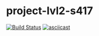 # project-lvl2-s417
[![Build Status](https://travis-ci.org/NeoShkolnick/project-lvl2-s417.svg?branch=master)](https://travis-ci.org/NeoShkolnick/project-lvl2-s417)
[![asciicast](https://asciinema.org/a/wuN12dGUqfXQpL98ezQkpADVC.svg)](https://asciinema.org/a/wuN12dGUqfXQpL98ezQkpADVC)
